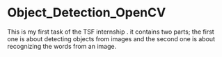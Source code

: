 # Object_Detection_OpenCV
This is my first task of the TSF  internship . it contains two parts; the first one is about detecting objects from images and the second one is about recognizing the words from an image.
